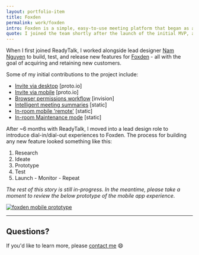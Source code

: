 ```yaml
---
layout: portfolio-item
title: Foxden
permalink: work/foxden
intro: Foxden is a simple, easy-to-use meeting platform that began as an innovation project at ReadyTalk. After gaining attention (and investment) from ReadyTalk leadership - a startup-like team quickly researched, built, and released a solution to market. 
quote: I joined the team shortly after the launch of the initial MVP, and I'm extremely proud of the team and our results. We built a great product -  acquired, retained, and delighted new customers - and exceeded our revenue goals for 2016. I encourage you to take a closer look and consider it as your organization's meeting platform of choice.
---
```

When I first joined ReadyTalk, I worked alongside lead designer [Nam Nguyen](http://nam-ux.com) to build, test, and release new features for [Foxden](http://foxden.io) - all with the goal of acquiring and retaining new customers.

Some of my initial contributions to the project include:

- [Invite via desktop](http://ux.emerywebster.com/foxden/desktop-invite/frame.html) [proto.io]
- [Invite via mobile](http://ux.emerywebster.com/foxden/ios/frame.html) [proto.io]
- [Browser permissions workflow](https://invis.io/CXBVAXL95) [invision]
- [Intelligent meeting summaries](https://cloudup.com/clPW0RxQ0Ur) [static]
- [In-room mobile 'remote'](https://cloudup.com/cv-dynIgps8) [static]
- [In-room Maintenance mode](https://cloudup.com/cNSCIBaQ_Lp) [static]

After ~6 months with ReadyTalk, I moved into a lead design role to introduce dial-in/dial-out experiences to Foxden. The process for building any new feature looked something like this:

1. Research
2. Ideate
3. Prototype
4. Test
5. Launch - Monitor - Repeat

_The rest of this story is still in-progress. In the meantime, please take a moment to review the below prototype of the mobile app experience._

<a href="http://ux.emerywebster.com/foxden/ios/frame.html" target="_blank"><img src="https://cloud.githubusercontent.com/assets/178044/24775315/83c31a1c-1ad9-11e7-9af5-126259155120.png" alt="foxden mobile prototype" /></a>

---

## Questions?

If you'd like to learn more, please [contact me](/contact) :smile:
